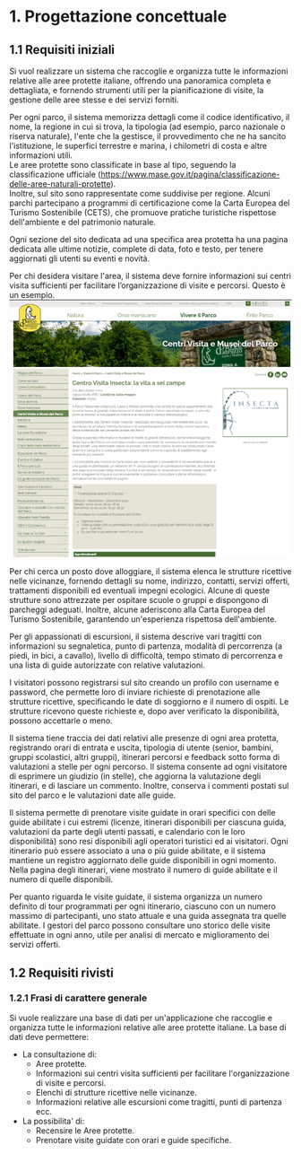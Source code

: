 # 1. Progettazione concettuale

## 1.1 Requisiti iniziali
Si vuol realizzare un sistema che raccoglie e organizza tutte le informazioni relative alle aree 
protette italiane, offrendo una panoramica completa e dettagliata, e fornendo strumenti utili 
per la pianificazione di visite, la gestione delle aree stesse e dei servizi forniti. 

Per ogni parco, il sistema memorizza dettagli come il codice identificativo, il nome, la regione 
in cui si trova, la tipologia (ad esempio, parco nazionale o riserva naturale), l'ente che la 
gestisce, il provvedimento che ne ha sancito l'istituzione, le superfici terrestre e marina, i 
chilometri di costa e altre informazioni utili. <br/>
Le aree protette sono classificate in base al tipo, seguendo la classificazione ufficiale 
(https://www.mase.gov.it/pagina/classificazione-delle-aree-naturali-protette). <br/>
Inoltre, sul sito sono rappresentate come suddivise per regione. Alcuni parchi partecipano a 
programmi di certificazione come la Carta Europea del Turismo Sostenibile (CETS), che 
promuove pratiche turistiche rispettose dell'ambiente e del patrimonio naturale. 

Ogni sezione del sito dedicata ad una specifica area protetta ha una pagina dedicata alle 
ultime notizie, complete di data, foto e testo, per tenere aggiornati gli utenti su eventi e 
novità.  

Per chi desidera visitare l'area, il sistema deve fornire informazioni sui centri visita sufficienti 
per facilitare l’organizzazione di visite e percorsi. Questo è un esempio.
![Test](./img/esame_progettazione_requisiti.png)

Per chi cerca un posto dove alloggiare, il sistema elenca le strutture ricettive nelle vicinanze, 
fornendo dettagli su nome, indirizzo, contatti, servizi offerti, trattamenti disponibili ed 
eventuali impegni ecologici. Alcune di queste strutture sono attrezzate per ospitare scuole o 
gruppi e dispongono di parcheggi adeguati. Inoltre, alcune aderiscono alla Carta Europea 
del Turismo Sostenibile, garantendo un'esperienza rispettosa dell'ambiente. 

Per gli appassionati di escursioni, il sistema descrive vari tragitti con informazioni su 
segnaletica, punto di partenza, modalità di percorrenza (a piedi, in bici, a cavallo), livello di 
difficoltà, tempo stimato di percorrenza e una lista di guide autorizzate con relative 
valutazioni. 

I visitatori possono registrarsi sul sito creando un profilo con username e password, che 
permette loro di inviare richieste di prenotazione alle strutture ricettive, specificando le date 
di soggiorno e il numero di ospiti. Le strutture ricevono queste richieste e, dopo aver 
verificato la disponibilità, possono accettarle o meno. 

Il sistema tiene traccia dei dati relativi alle presenze di ogni area protetta, registrando orari di 
entrata e uscita, tipologia di utente (senior, bambini, gruppi scolastici, altri gruppi), itinerari 
percorsi e feedback sotto forma di valutazioni a stelle per ogni percorso. Il sistema consente 
ad ogni visitatore di esprimere un giudizio (in stelle), che aggiorna la valutazione degli 
itinerari, e di lasciare un commento. Inoltre, conserva i commenti postati sul sito del parco e 
le valutazioni date alle guide.

Il sistema permette di prenotare visite guidate in orari specifici con delle guide abilitate i cui 
estremi (licenze, itinerari disponibili per ciascuna guida, valutazioni da parte degli utenti 
passati, e calendario con le loro disponibilità) sono resi disponibili agli operatori turistici ed ai 
visitatori. Ogni itinerario può essere associato a una o più guide abilitate, e il sistema 
mantiene un registro aggiornato delle guide disponibili in ogni momento. Nella pagina degli 
itinerari, viene mostrato il numero di guide abilitate e il numero di quelle disponibili. 

Per quanto riguarda le visite guidate, il sistema organizza un numero definito di tour 
programmati per ogni itinerario, ciascuno con un numero massimo di partecipanti, uno stato 
attuale e una guida assegnata tra quelle abilitate. I gestori del parco possono consultare uno 
storico delle visite effettuate in ogni anno, utile per analisi di mercato e miglioramento dei 
servizi offerti. 

## 1.2 Requisiti rivisti

### 1.2.1 Frasi di carattere generale
Si vuole realizzare una base di dati per un'applicazione che raccoglie e organizza tutte le informazioni relative alle aree protette italiane.
La base di dati deve permettere:
- La consultazione di:
    - Aree protette.
    - Informazioni sui centri visita sufficienti per facilitare l'organizzazione di visite e percorsi.
    - Elenchi di strutture ricettive nelle vicinanze.
    - Informazioni relative alle escursioni come tragitti, punti di partenza ecc.
- La possibilita' di:
    - Recensire le Aree protette.
    - Prenotare visite guidate con orari e guide specifiche. 